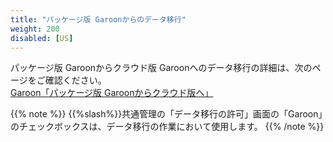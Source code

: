 ```yaml
---
title: "パッケージ版 Garoonからのデータ移行"
weight: 200
disabled: [US]
---
```

パッケージ版 Garoonからクラウド版 Garoonへのデータ移行の詳細は、次のページをご確認ください。  
[Garoon「パッケージ版 Garoonからクラウド版へ」](https://garoon.cybozu.co.jp/migration/cloud/)

{{% note %}}
{{%slash%}}共通管理の「データ移行の許可」画面の「Garoon」のチェックボックスは、データ移行の作業において使用します。
{{% /note %}}
